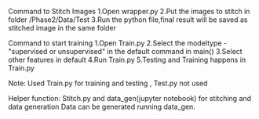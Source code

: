 
Command to Stitch Images
1.Open wrapper.py 
2.Put the images to stitch in  folder /Phase2/Data/Test 
3.Run the python file,final result will be saved as stitched image in the same folder

Command to start training
1.Open Train.py
2.Select the modeltype - "supervised or unsupervised" in the default command in main()
3.Select other features in default
4.Run Train.py
5.Testing and Training happens in Train.py

Note: Used Train.py for training and testing , Test.py not used

Helper function: Stitch.py and data_gen(jupyter notebook) for stitching and data generation 
Data can be generated running data_gen.
 
